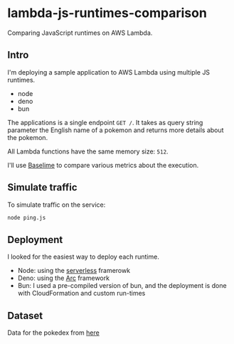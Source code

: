 # lambda-js-runtimes-comparison

Comparing JavaScript runtimes on AWS Lambda.

## Intro

I'm deploying a sample application to AWS Lambda using multiple JS runtimes.

- node
- deno
- bun

The applications is a single endpoint `GET /`. It takes as query string parameter the English name of a pokemon and returns more details about the pokemon.

All Lambda functions have the same memory size: `512`.

I'll use [Baselime](https://baselime.io) to compare various metrics about the execution.


## Simulate traffic

To simulate traffic on the service:

```bash
node ping.js
```

## Deployment

I looked for the easiest way to deploy each runtime.

- Node: using the [serverless](https://serverless.com) framerowk
- Deno: using the [Arc](https://arc.codes) framework
- Bun: I used a pre-compiled version of bun, and the deployment is done with CloudFormation and custom run-times

## Dataset

Data for the pokedex from [here](https://github.com/fanzeyi/pokemon.json)
